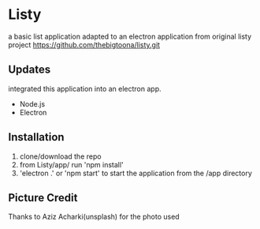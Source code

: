 # Listy

a basic list application adapted to an electron application from original listy project https://github.com/thebigtoona/listy.git

## Updates

integrated this application into an electron app.

- Node.js 
- Electron

## Installation

1. clone/download the repo
2. from Listy/app/ run 'npm install'
3. 'electron .' or 'npm start' to start the application from the /app directory

## Picture Credit

Thanks to Aziz Acharki(unsplash) for the photo used


